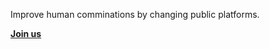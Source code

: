 Improve human comminations by changing public platforms.

**[Join us](https://github.com/hplush/slowreader/blob/main/CONTRIBUTING.md)**
